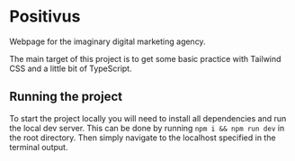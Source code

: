 # Positivus

Webpage for the imaginary digital marketing agency.

The main target of this project is to get some basic practice with Tailwind CSS and a little bit of TypeScript.

## Running the project

To start the project locally you will need to install all dependencies and run the local dev server.
This can be done by running `npm i && npm run dev` in the root directory.
Then simply navigate to the localhost specified in the terminal output.
